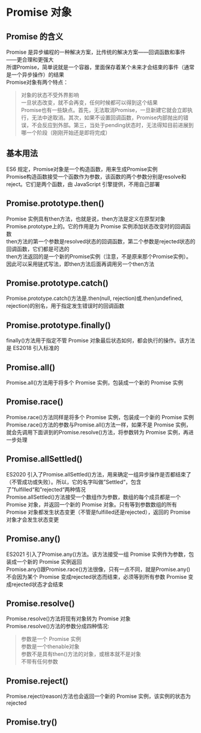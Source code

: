 Promise 对象
===

Promise 的含义
---

Promise 是异步编程的一种解决方案，比传统的解决方案——回调函数和事件——更合理和更强大  
所谓Promise，简单说就是一个容器，里面保存着某个未来才会结束的事件（通常是一个异步操作）的结果  
Promise对象有两个特点：  
> 对象的状态不受外界影响  
> 一旦状态改变，就不会再变，任何时候都可以得到这个结果  
Promise也有一些缺点。首先，无法取消Promise，一旦新建它就会立即执行，无法中途取消。其次，如果不设置回调函数，Promise内部抛出的错误，不会反应到外部。第三，当处于pending状态时，无法得知目前进展到哪一个阶段（刚刚开始还是即将完成）  

基本用法
---

ES6 规定，Promise对象是一个构造函数，用来生成Promise实例  
Promise构造函数接受一个函数作为参数，该函数的两个参数分别是resolve和reject。它们是两个函数，由 JavaScript 引擎提供，不用自己部署  


Promise.prototype.then()
---

Promise 实例具有then方法，也就是说，then方法是定义在原型对象Promise.prototype上的。它的作用是为 Promise 实例添加状态改变时的回调函数  
then方法的第一个参数是resolved状态的回调函数，第二个参数是rejected状态的回调函数，它们都是可选的  
then方法返回的是一个新的Promise实例（注意，不是原来那个Promise实例）。因此可以采用链式写法，即then方法后面再调用另一个then方法  


Promise.prototype.catch()
---

Promise.prototype.catch()方法是.then(null, rejection)或.then(undefined, rejection)的别名，用于指定发生错误时的回调函数  


Promise.prototype.finally()
---

finally()方法用于指定不管 Promise 对象最后状态如何，都会执行的操作。该方法是 ES2018 引入标准的  


Promise.all() 
---

Promise.all()方法用于将多个 Promise 实例，包装成一个新的 Promise 实例  


Promise.race()
---

Promise.race()方法同样是将多个 Promise 实例，包装成一个新的 Promise 实例  
Promise.race()方法的参数与Promise.all()方法一样，如果不是 Promise 实例，就会先调用下面讲到的Promise.resolve()方法，将参数转为 Promise 实例，再进一步处理  


Promise.allSettled()
---

ES2020 引入了Promise.allSettled()方法，用来确定一组异步操作是否都结束了（不管成功或失败）。所以，它的名字叫做”Settled“，包含了”fulfilled“和”rejected“两种情况  
Promise.allSettled()方法接受一个数组作为参数，数组的每个成员都是一个 Promise 对象，并返回一个新的 Promise 对象。只有等到参数数组的所有 Promise 对象都发生状态变更（不管是fulfilled还是rejected），返回的 Promise 对象才会发生状态变更  


Promise.any()
---

ES2021 引入了Promise.any()方法。该方法接受一组 Promise 实例作为参数，包装成一个新的 Promise 实例返回  
Promise.any()跟Promise.race()方法很像，只有一点不同，就是Promise.any()不会因为某个 Promise 变成rejected状态而结束，必须等到所有参数 Promise 变成rejected状态才会结束  


Promise.resolve() 
---

Promise.resolve()方法将现有对象转为 Promise 对象  
Promise.resolve()方法的参数分成四种情况:  
> 参数是一个 Promise 实例   
> 参数是一个thenable对象  
> 参数不是具有then()方法的对象，或根本就不是对象  
> 不带有任何参数  


Promise.reject()
---

Promise.reject(reason)方法也会返回一个新的 Promise 实例，该实例的状态为rejected  


Promise.try()
---

















